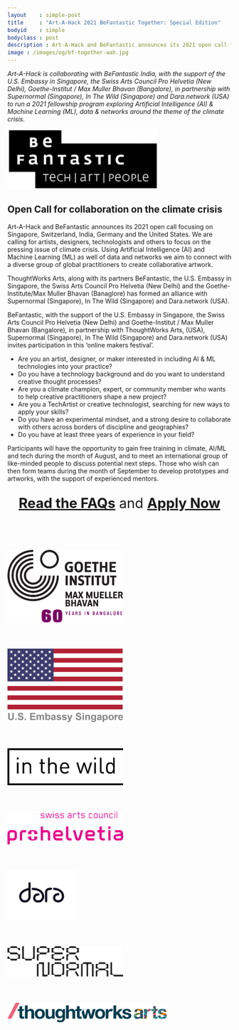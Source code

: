 ```yaml
---
layout    : simple-post
title     : "Art-A-Hack 2021 BeFantastic Together: Special Edition"
bodyid    : simple
bodyclass : post
description : Art-A-Hack and BeFantastic announces its 2021 open call focusing on Singapore, Switzerland, India, Germany and the United States. We are calling for artists, designers, technologists and others to focus on the pressing issue of climate crisis.
image : /images/og/bf-together-aah.jpg
---
```

*Art-A-Hack is collaborating with BeFantastic India, with the support of the U.S. Embassy in Singapore, the Swiss Arts Council Pro Helvetia (New Delhi), Goethe-Institut / Max Muller Bhavan (Bangalore), in partnership with Supernormal (Singapore), In The Wild (Singapore) and Dara.network (USA) to run a 2021 fellowship program exploring Artificial Intelligence (AI) & Machine Learning (ML), data & networks around the theme of the climate crisis.*

<div>
<a href="http://befantastic.in/"><img src="/images/sponsors/befantastic.png" alt="BeFantastic" /></a>
</div>

## Open Call for collaboration on the climate crisis
Art-A-Hack and BeFantastic announces its 2021 open call focusing on Singapore, Switzerland, India, Germany and the United States. We are calling for artists, designers, technologists and others to focus on the pressing issue of climate crisis. Using Artificial Intelligence (AI) and Machine Learning (ML) as well of data and networks we aim to connect with a diverse group of global practitioners to create collaborative artwork.

ThoughtWorks Arts, along with its partners BeFantastic, the U.S. Embassy in Singapore, the Swiss Arts Council Pro Helvetia (New Delhi) and the Goethe-Institute/Max Muller Bhavan (Banaglore) has formed an alliance with Supernormal (Singapore), In The Wild (Singapore) and Dara.network (USA).

BeFantastic, with the support of the U.S. Embassy in Singapore, the Swiss Arts Council Pro Helvetia (New Delhi) and Goethe-Institut / Max Muller Bhavan (Bangalore), in partnership with ThoughtWorks Arts, (USA), Supernormal (Singapore), In The Wild (Singapore) and Dara.network (USA) invites participation in this ‘online makers festival’. 

- Are you an artist, designer, or maker interested in including AI & ML technologies into your practice?
- Do you have a technology background and do you want to understand creative thought processes?  
- Are you a climate champion, expert, or community member who wants to help creative practitioners shape a new project?
- Are you a TechArtist or creative technologist, searching for new ways to apply your skills?
- Do you have an experimental mindset, and a strong desire to collaborate with others across borders of discipline and geographies?
- Do you have at least three years of experience in your field?

Participants will have the opportunity to gain free training in climate, AI/ML and tech during the month of August, and to meet an international group of like-minded people to discuss potential next steps. Those who wish can then form teams during the month of September to develop prototypes and artworks, with the support of experienced mentors.

<div style="width: 100%; text-align: center; margin: 2em 0 4em 0;"><a href="https://blrfantastic.files.wordpress.com/2021/06/bf-together-open-call-faq.pdf" style="font-size: 2.2em; font-weight: bold;">Read the FAQs</a><span style="font-size: 2.2em;"> and </span><a href="https://forms.gle/3517PXjtpXbGamqJ6" style="font-size: 2.2em; font-weight: bold;">Apply Now</a></div>

<br>

<div>

<a href="https://www.goethe.de/"><img src="/images/sponsors/goethe-institut.png" alt="Goethe Institut" style="max-width: 260px; margin: 0 3em 3em 0;" /></a>

<a href="https://sg.usembassy.gov/"><img src="/images/sponsors/us-embassy-singapore.png" alt="US Embassy Singapore" style="max-width: 260px; margin: 0 3em 3em 0;" /></a>

<a href="https://www.weareinthewild.com/"><img src="/images/sponsors/in-the-wild.png" alt="In The Wild" style="max-width: 260px; margin: 0 3em 3em 0;" /></a>

<a href="https://prohelvetia.ch/"><img src="/images/sponsors/prohelvetica.png" alt="Prohelvetica" style="max-width: 260px; margin: 0 3em 3em 0;" /></a>

<a href="https://www.dara.network/"><img src="/images/sponsors/dara.png" alt="Dara Network" style="min-width: 160px; max-width: 260px; margin: 0 3em 3em 0;" /></a>

<a href="http://www.supernormal.sg"><img src="/images/sponsors/supernormal.png" style="max-width: 260px; margin: 0 3em 3em 0;" alt="Supernormal" /></a>

<a href="http://thoughtworksarts.io/"><img src="/images/sponsors/thoughtworks-arts.png" alt="ThoughtWorks Arts" style="max-width: 360px; margin: 0 3em 3em 0;" /></a>

</div>